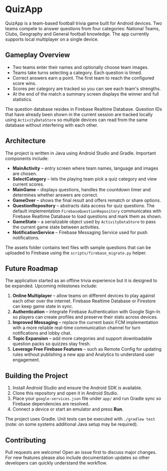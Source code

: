 # QuizApp

QuizApp is a team-based football trivia game built for Android devices. Two teams compete to answer questions from four categories: National Teams, Clubs, Geography and General football knowledge. The app currently supports local multiplayer on a single device.

## Gameplay Overview
* Two teams enter their names and optionally choose team images.
* Teams take turns selecting a category. Each question is timed.
* Correct answers earn a point. The first team to reach the configured score wins.
* Scores per category are tracked so you can see each team's strengths.
* At the end of the match a summary screen displays the winner and full statistics.

The question database resides in Firebase Realtime Database. Question IDs that have already been shown in the current session are tracked locally using `ActivityDataStore` so multiple devices can read from the same database without interfering with each other.

## Architecture
The project is written in Java using Android Studio and Gradle. Important components include:

* **MainActivity** – entry screen where team names, language and images are chosen.
* **SelectCategory** – lets the playing team pick a quiz category and view current scores.
* **MainGame** – displays questions, handles the countdown timer and determines whether answers are correct.
* **GameOver** – shows the final result and offers rematch or share options.
* **QuestionRepository** – abstracts data access for quiz questions. The default
  implementation `FirebaseQuestionRepository` communicates with Firebase Realtime
  Database to load questions and mark them as shown.
* **GameState** – a serializable object used by `ActivityDataStore` to pass the current game state between activities.
* **NotificationService** – Firebase Messaging Service used for push notifications.

The assets folder contains text files with sample questions that can be uploaded to Firebase using the `scripts/firebase_migrate.py` helper.

## Future Roadmap
The application started as an offline trivia experience but it is designed to be expanded. Upcoming milestones include:

1. **Online Multiplayer** – allow teams on different devices to play against each other over the internet. Firebase Realtime Database or Firestore can keep game state in sync.
2. **Authentication** – integrate Firebase Authentication with Google Sign-In so players can create profiles and preserve their stats across devices.
3. **Improved Messaging** – replace the current basic FCM implementation with a more reliable real-time communication channel for turn notifications and lobby chat.
4. **Topic Expansion** – add more categories and support downloadable question packs so quizzes stay fresh.
5. **Leverage Free Firebase Features** – such as Remote Config for updating rules without publishing a new app and Analytics to understand user engagement.

## Building the Project
1. Install Android Studio and ensure the Android SDK is available.
2. Clone this repository and open it in Android Studio.
3. Place your `google-services.json` file under `app/` and run Gradle sync so Firebase dependencies are resolved.
4. Connect a device or start an emulator and press **Run**.

The project uses Gradle. Unit tests can be executed with `./gradlew test` (note: on some systems additional Java setup may be required).

## Contributing
Pull requests are welcome! Open an issue first to discuss major changes. For new features please also include documentation updates so other developers can quickly understand the workflow.

